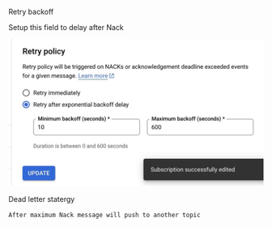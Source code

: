 Retry backoff

Setup this field to delay after Nack

![Alt text](./docs/delay.jpeg?raw=true "Title")

Dead letter statergy
    
    After maximum Nack message will push to another topic
